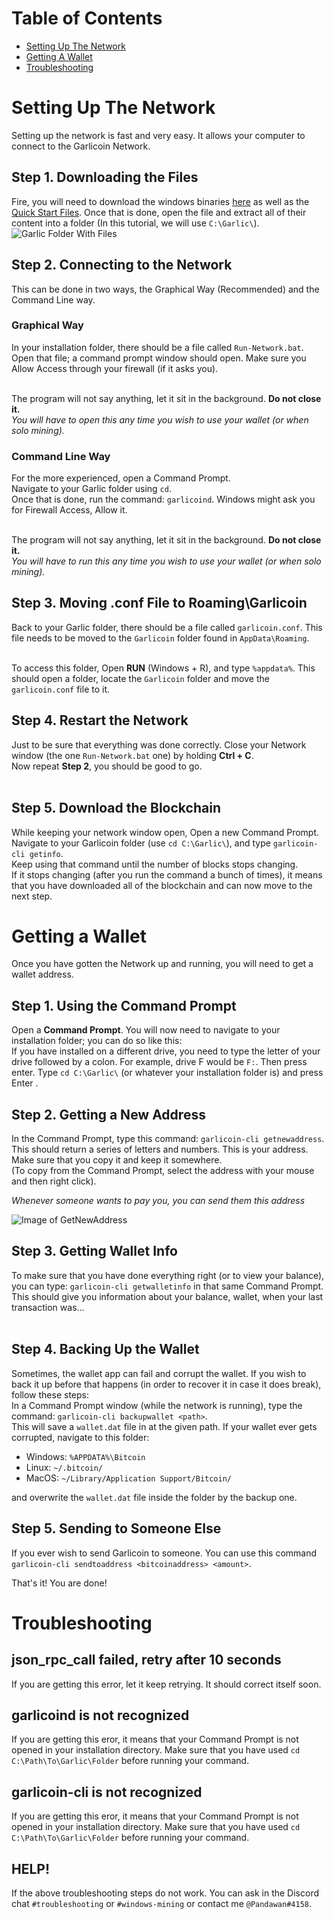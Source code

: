 # Table of Contents
- [Setting Up The Network](#setting-up-the-network)
- [Getting A Wallet](#getting-a-wallet)
- [Troubleshooting](#troubleshooting)

# Setting Up The Network
Setting up the network is fast and very easy. It allows your computer to connect to the Garlicoin Network.

## Step 1. Downloading the Files
Fire, you will need to download the windows binaries [here](https://garlicoin.io/downloads) as well as the [Quick Start Files](ROOT/files/wallet-win.zip).
Once that is done, open the file and extract all of their content into a folder (In this tutorial, we will use `C:\Garlic\`).  
![Garlic Folder With Files](https://i.imgur.com/YYqtODB.png)

## Step 2. Connecting to the Network
This can be done in two ways, the Graphical Way (Recommended) and the Command Line way.  

### Graphical Way
In your installation folder, there should be a file called `Run-Network.bat`.  
Open that file; a command prompt window should open. Make sure you Allow Access through your firewall (if it asks you).  
<br>

The program will not say anything, let it sit in the background. **Do not close it.**  
*You will have to open this any time you wish to use your wallet (or when solo mining).*  

### Command Line Way
For the more experienced, open a Command Prompt.  
Navigate to your Garlic folder using `cd`.  
Once that is done, run the command: `garlicoind`.
Windows might ask you for Firewall Access, Allow it.  
<br>

The program will not say anything, let it sit in the background. **Do not close it.**  
*You will have to run this any time you wish to use your wallet (or when solo mining).*


## Step 3. Moving .conf File to Roaming\Garlicoin
Back to your Garlic folder, there should be a file called `garlicoin.conf`. This file needs to be moved to the `Garlicoin` folder found in `AppData\Roaming`.  
<br>

To access this folder, Open **RUN** (Windows + R), and type `%appdata%`. This should open a folder, locate the `Garlicoin` folder and move the `garlicoin.conf` file to it.

## Step 4. Restart the Network
Just to be sure that everything was done correctly. Close your Network window (the one `Run-Network.bat` one) by holding **Ctrl + C**.  
Now repeat **Step 2**, you should be good to go.  
<br>

## Step 5. Download the Blockchain
While keeping your network window open, Open a new Command Prompt.  
Navigate to your Garlicoin folder (use `cd C:\Garlic\`), and type `garlicoin-cli getinfo`.  
Keep using that command until the number of blocks stops changing.  
If it stops changing (after you run the command a bunch of times), it means that you have downloaded all of the blockchain and can now move to the next step.

# Getting a Wallet
Once you have gotten the Network up and running, you will need to get a wallet address.  

## Step 1. Using the Command Prompt
Open a **Command Prompt**. You will now need to navigate to your installation folder; you can do so like this:  
If you have installed on a different drive, you need to type the letter of your drive followed by a colon. For example, drive F would be `F:`. Then press enter.
Type `cd C:\Garlic\` (or whatever your installation folder is) and press Enter . 

## Step 2. Getting a New Address
In the Command Prompt, type this command: `garlicoin-cli getnewaddress`.  
This should return a series of letters and numbers. This is your address. Make sure that you copy it and keep it somewhere.  
(To copy from the Command Prompt, select the address with your mouse and then right click).  

*Whenever someone wants to pay you, you can send them this address*

![Image of GetNewAddress](https://i.imgur.com/pjSUslM.png)

## Step 3. Getting Wallet Info
To make sure that you have done everything right (or to view your balance), you can type: `garlicoin-cli getwalletinfo` in that same Command Prompt.  
This should give you information about your balance, wallet, when your last transaction was...  
<br>

## Step 4. Backing Up the Wallet
Sometimes, the wallet app can fail and corrupt the wallet. If you wish to back it up before that happens (in order to recover it in case it does break), follow these steps:  
In a Command Prompt window (while the network is running), type the command: `garlicoin-cli backupwallet <path>`.  
This will save a `wallet.dat` file in at the given path. If your wallet ever gets corrupted, navigate to this folder:
- Windows: `%APPDATA%\Bitcoin`
- Linux: `~/.bitcoin/`
- MacOS: `~/Library/Application Support/Bitcoin/`

and overwrite the `wallet.dat` file inside the folder by the backup one.

## Step 5. Sending to Someone Else
If you ever wish to send Garlicoin to someone. You can use this command `garlicoin-cli sendtoaddress <bitcoinaddress> <amount>`.

That's it! You are done!

# Troubleshooting

## json\_rpc\_call failed, retry after 10 seconds
If you are getting this error, let it keep retrying. It should correct itself soon.

## garlicoind is not recognized
If you are getting this eror, it means that your Command Prompt is not opened in your installation directory. 
Make sure that you have used `cd C:\Path\To\Garlic\Folder` before running your command.

## garlicoin-cli is not recognized
If you are getting this eror, it means that your Command Prompt is not opened in your installation directory. 
Make sure that you have used `cd C:\Path\To\Garlic\Folder` before running your command.

## HELP!
If the above troubleshooting steps do not work. You can ask in the Discord chat `#troubleshooting` or `#windows-mining` or contact me `@Pandawan#4158`.